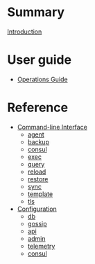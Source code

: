 # Summary

[Introduction](intro.md)

# User guide
- [Operations Guide]()

# Reference
- [Command-line Interface](cli/README.md)
    - [agent]()
    - [backup](cli/backup.md)
    - [consul]()
    - [exec]()
    - [query]()
    - [reload]()
    - [restore](cli/restore.md)
    - [sync]()
    - [template]()
    - [tls](cli/tls.md)
- [Configuration](config/README.md)
    - [db]()
    - [gossip](config/gossip.md)
    - [api]()
    - [admin]()
    - [telemetry]()
    - [consul]()